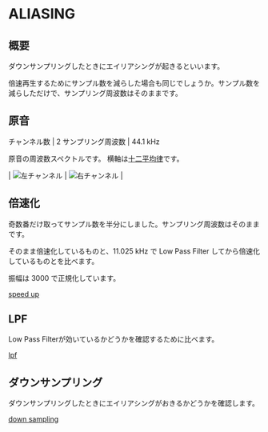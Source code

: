 ALIASING
========

概要
----

ダウンサンプリングしたときにエイリアシングが起きるといいます。

倍速再生するためにサンプル数を減らした場合も同じでしょうか。サンプル数を減らしただけで、サンプリング周波数はそのままです。

原音
----

チャンネル数       |        2
サンプリング周波数 | 44.1 kHz

原音の周波数スペクトルです。
横軸は[十二平均律](http://ja.wikipedia.org/wiki/平均律)です。

| ![左チャンネル](//purasi-bo.me/image/aliasing/base.d/left.gif) | ![右チャンネル](//purasi-bo.me/image/aliasing/base.d/right.gif) |

倍速化
------

奇数番だけ取ってサンプル数を半分にしました。サンプリング周波数はそのままです。

そのまま倍速化しているものと、11.025 kHz で Low Pass Filter してから倍速化しているものとを比べます。

振幅は 3000 で正規化しています。

[speed up](speed_up.md)

LPF
---

Low Pass Filterが効いているかどうかを確認するために比べます。

[lpf](lpf.md)

ダウンサンプリング
------------------

ダウンサンプリングしたときにエイリアシングがおきるかどうかを確認します。

[down sampling](down_sampling.md)
